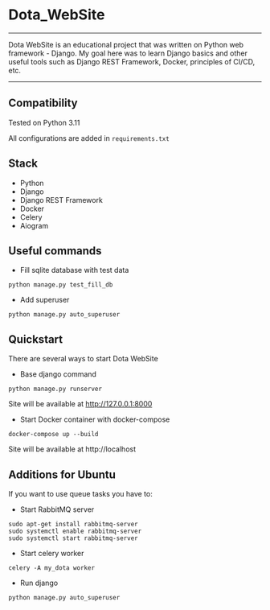 # Dota_WebSite
___
Dota WebSite is an educational project that was written on Python web framework - Django. My goal here was to learn Django basics and other useful tools such as Django REST Framework, Docker, principles of CI/CD, etc.
___
## **Compatibility**
Tested on Python 3.11

All configurations are added in `requirements.txt`
## **Stack**
- Python
- Django
- Django REST Framework
- Docker
- Celery
- Aiogram
## **Useful commands**
- Fill sqlite database with test data
```shell
python manage.py test_fill_db
```
- Add superuser
```shell
python manage.py auto_superuser
```
## **Quickstart**
There are several ways to start Dota WebSite
- Base django command
```shell
python manage.py runserver
```
Site will be available at http://127.0.0.1:8000
- Start Docker container with docker-compose
```shell
docker-compose up --build
```
Site will be available at http://localhost
## **Additions for Ubuntu**
If you want to use queue tasks you have to:
- Start RabbitMQ server 
```shell
sudo apt-get install rabbitmq-server
sudo systemctl enable rabbitmq-server
sudo systemctl start rabbitmq-server
```
- Start celery worker
```shell
celery -A my_dota worker
```
- Run django
```shell
python manage.py auto_superuser
```
